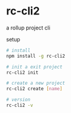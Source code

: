 # rc-cli2

a rollup project cli

setup
```bash
# install
npm install -g rc-cli2

# init a exit project
rc-cli2 init

# create a new project
rc-cli2 create [name]

# version
rc-cli2 -v
```